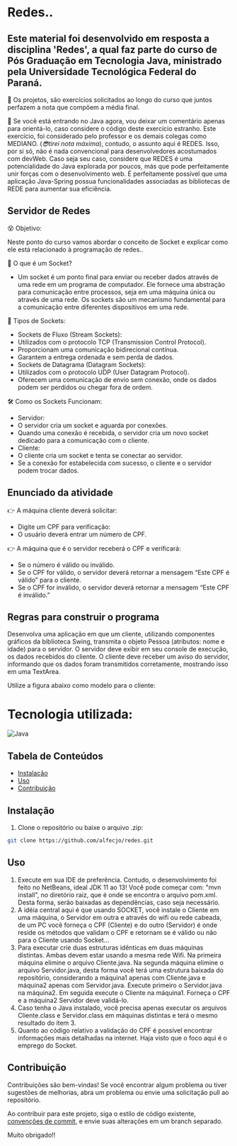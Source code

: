 # Redes..

## Este material foi desenvolvido em resposta a disciplina 'Redes', a qual faz parte do curso de Pós Graduação em Tecnologia Java, ministrado pela Universidade Tecnológica Federal do Paraná.
🎉 Os projetos, são exercícios solicitados ao longo do curso que juntos perfazem a nota que compõem a média final.

🥋 Se você está entrando no Java agora, vou deixar um comentário apenas para orientá-lo, caso considere o código deste exercício estranho. Este exercício, foi considerado pelo professor e os demais colegas como MEDIANO. (_😎tirei nota máxima_), contudo, o assunto aqui é REDES. Isso, por si só, não é nada convencional para desenvolvedores acostumados com devWeb. Caso seja seu caso, considere que REDES é uma potencialidade do Java explorada por poucos, más que pode perfeitamente unir forças com o desenvolvimento web. É perfeitamente possível que uma aplicação Java-Spring possua funcionalidades associadas as bibliotecas de REDE para aumentar sua eficiência.

## Servidor de Redes

😵 Objetivo:

Neste ponto do curso vamos abordar o conceito de Socket e explicar como ele está relacionado à programação de redes..

📶 O que é um Socket?
- Um socket é um ponto final para enviar ou receber dados através de uma rede em um programa de computador. Ele fornece uma abstração para comunicação entre processos, seja em uma máquina única ou através de uma rede. Os sockets são um mecanismo fundamental para a comunicação entre diferentes dispositivos em uma rede.

🧭 Tipos de Sockets:
- Sockets de Fluxo (Stream Sockets):
- Utilizados com o protocolo TCP (Transmission Control Protocol).
- Proporcionam uma comunicação bidirecional contínua.
- Garantem a entrega ordenada e sem perda de dados.
- Sockets de Datagrama (Datagram Sockets):
- Utilizados com o protocolo UDP (User Datagram Protocol).
- Oferecem uma comunicação de envio sem conexão, onde os dados podem ser perdidos ou chegar fora de ordem.

🛠️ Como os Sockets Funcionam:
- Servidor:
- O servidor cria um socket e aguarda por conexões.
- Quando uma conexão é recebida, o servidor cria um novo socket dedicado para a comunicação com o cliente.
- Cliente:
- O cliente cria um socket e tenta se conectar ao servidor.
- Se a conexão for estabelecida com sucesso, o cliente e o servidor podem trocar dados.

## Enunciado da atividade
👉 A máquina cliente deverá solicitar:
- Digite um CPF para verificação:
- O usuário deverá entrar um número de CPF.

👉 A máquina que é o servidor receberá o CPF e verificará:
- Se o número é válido ou inválido.
- Se o CPF for válido, o servidor deverá retornar a mensagem “Este CPF é válido” para o cliente.
- Se o CPF for inválido, o servidor deverá retornar a mensagem “Este CPF é inválido.”

## Regras para construir o programa
Desenvolva uma aplicação em que um cliente, utilizando componentes gráficos da 
biblioteca Swing, transmita o objeto Pessoa (atributos: nome e idade) para o 
servidor. O servidor deve exibir em seu console de execução, os dados recebidos do 
cliente. O cliente deve receber um aviso do servidor, informando que os dados foram 
transmitidos corretamente, mostrando isso em uma TextArea.

Utilize a figura abaixo como modelo para o cliente:

# Tecnologia utilizada:

![Java](https://img.shields.io/badge/java-%23ED8B00.svg?style=for-the-badge&logo=openjdk&logoColor=white)

## Tabela de Conteúdos

- [Instalação](#Instalação)
- [Uso](#Uso)
- [Contribuição](#Contribuição)

## Instalação

1. Clone o repositório ou baixe o arquivo .zip:

```bash
git clone https://github.com/alfecjo/redes.git
```
## Uso

1. Execute em sua IDE de preferência. Contudo, o desenvolvimento foi feito no NetBeans, ideal JDK 11 ao 13! Você pode começar com: "mvn install", no diretório raiz, que é onde se    encontra o arquivo pom.xml. Desta forma, serão baixadas as dependências, caso seja necessário.
2. A idéia central aqui é que usando SOCKET, você instale o Cliente em uma máquina, o Servidor em outra e através do wifi ou rede cabeada, de um PC você forneça o CPF
   (Cliente) e do outro (Servidor) é onde reside os métodos que validam o CPF e retornam se é válido ou não para o Cliente usando Socket...
3. Para executar crie duas estruturas idênticas em duas máquinas distintas. Ambas devem estar usando a mesma rede Wifi. Na primeira máquina elimine o arquivo Cliente.java.
   Na segunda máquina elimine o arquivo Servidor.java, desta forma você terá uma estrutura baixada do repositório, considerando a máquina1 apenas com Cliente.java e máquina2
   apenas com Servidor.java. Execute primeiro o Servidor.java na máquina2. Em seguida execute o Cliente na máquina1. Forneça o CPF e a máquina2 Servidor deve validá-lo.
4. Caso tenha o Java instalado, você precisa apenas executar os arquivos Cliente.class e Servidor.class em máquinas distintas e terá o mesmo resultado do ítem 3.
5. Quanto ao código relativo a validação do CPF é possível encontrar informações mais detalhadas na internet. Haja visto que o foco aqui é o emprego do Socket.

## Contribuição

Contribuições são bem-vindas! Se você encontrar algum problema ou tiver sugestões de melhorias, abra um problema ou envie uma solicitação pull ao repositório.

Ao contribuir para este projeto, siga o estilo de código existente, [convenções de commit](https://www.conventionalcommits.org/en/v1.0.0/), e envie suas alterações em um branch separado.

Muito obrigado!!




